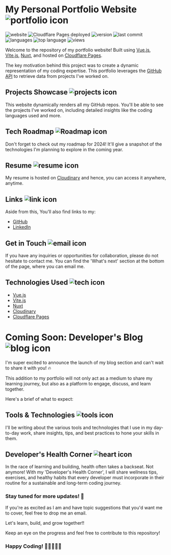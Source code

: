 # My Personal Portfolio Website ![portfolio icon](https://api.iconify.design/game-icons:wizard-face.svg?color=%23888888&width=50&height=50)

![website](https://img.shields.io/website?down_color=red&down_message=offline&logo=cloudflare&logoColor=white&up_color=green&up_message=online&url=https%3A%2F%2Fciaran.io)
![Cloudflare Pages deployed](https://img.shields.io/badge/Cloudflare%20Pages-deployed-brightgreen?logo=cloudflare&logoColor=white)
![version](https://img.shields.io/badge/dynamic/json?logo=bun&color=brightgreen&label=version&query=$.version&url=https://raw.githubusercontent.com/ciaran-io/portfolio/main/package.json)
![last commit](https://img.shields.io/github/last-commit/ciaran-io/portfolio?color=blueviolet&logo=git&logoColor=white)
![languages](https://img.shields.io/github/languages/count/ciaran-io/portfolio?color=yellow&logo=github)
![top language](https://img.shields.io/github/languages/top/ciaran-io/portfolio?color=yellow&logo=github)
![views](https://img.shields.io/github/watchers/ciaran-io/portfolio?logo=github)

Welcome to the repository of my portfolio website! Built using [Vue.js](https://vuejs.org/), [Vite.js](https://vitejs.dev/), [Nuxt](https://nuxtjs.org/), and hosted on [Cloudflare Pages](https://pages.cloudflare.com/).

The key motivation behind this project was to create a dynamic representation of my coding expertise. This portfolio leverages the [GitHub API](https://docs.github.com/en/rest/) to retrieve data from projects I've worked on.


## Projects Showcase ![projects icon](https://api.iconify.design/material-symbols-light:wallpaper-slideshow.svg?color=%23888888&width=24&height=24)

This website dynamically renders all my GitHub repos. You'll be able to see the projects I've worked on, including detailed insights like the coding languages used and more.


## Tech Roadmap ![Roadmap icon](https://api.iconify.design/raphael:roadmap.svg?color=%23888888&width=24&height=24!)

Don't forget to check out my roadmap for 2024! It'll give a snapshot of the technologies I'm planning to explore in the coming year.


## Resume ![resume icon](https://api.iconify.design/ooui:special-pages-ltr.svg?color=%23888888)

My resume is hosted on [Cloudinary](https://res.cloudinary.com/c-io/image/upload/dev-domain/resume-ciaran-toner.pdf) and hence, you can access it anywhere, anytime.


## Links ![link icon](https://api.iconify.design/mdi:link.svg?color=%23888888&width=24&height=24)

Aside from this, You'll also find links to my:

-  [GitHub](https://github.com/ciaran-io)
-  [LinkedIn](https://www.linkedin.com/in/ciaran-toner/)


## Get in Touch ![email icon](https://api.iconify.design/material-symbols:alternate-email.svg?color=%23888888&width=24&height=24)

If you have any inquiries or opportunities for collaboration, please do not hesitate to contact me. You can find the 'What's next' section at the bottom of the page, where you can email me.


## Technologies Used ![tech icon](https://api.iconify.design/mdi:code-braces.svg?color=%23888888&width=24&height=24)

-  [Vue.js](https://vuejs.org/)
-  [Vite.js](https://vitejs.dev/)
-  [Nuxt](https://nuxtjs.org/)
-  [Cloudinary](https://cloudinary.com/)
-  [Cloudflare Pages](https://pages.cloudflare.com/)


# Coming Soon: Developer's Blog ![blog icon](https://api.iconify.design/fa6-solid:blog.svg?color=%23888888&width=24&height=24)

I'm super excited to announce the launch of my blog section and can't wait to share it with you! 🔥

This addition to my portfolio will not only act as a medium to share my learning journey, but also as a platform to engage, discuss, and learn together.

Here's a brief of what to expect:

## Tools & Technologies ![tools icon](https://api.iconify.design/arcticons:pingtools.svg?color=%23888888&width=24&height=24)

I'll be writing about the various tools and technologies that I use in my day-to-day work, share insights, tips, and best practices to hone your skills in them.

## Developer's Health Corner ![heart icon](https://api.iconify.design/game-icons:techno-heart.svg?color=%23888888&width=24&height=24)

In the race of learning and building, health often takes a backseat. Not anymore! With my 'Developer's Health Corner', I will share wellness tips, exercises, and healthy habits that every developer must incorporate in their routine for a sustainable and long-term coding journey.

### Stay tuned for more updates! 📢

If you're as excited as I am and have topic suggestions that you'd want me to cover, feel free to drop me an email.

Let's learn, build, and grow together!!


Keep an eye on the progress and feel free to contribute to this repository!

### Happy Coding! 👩‍💻🚀👨‍💻
